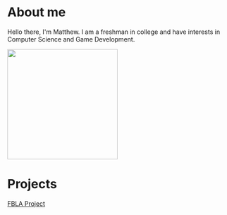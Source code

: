 # About me

Hello there, I'm Matthew. I am a freshman in college and have interests in Computer Science and Game Development.

<img width='250px' height='250px' src='https://github-readme-stats.vercel.app/api/top-langs/?username=Matthew-Krug&theme=react'>

# Projects
[FBLA Project](https://github.com/Adam-S-Amir/Odyssey-Outfits)

